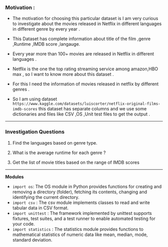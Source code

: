 ### Motivation  :

* The motivation for choosing this  particular dataset is I am very curious to investigate about the movies released in Netflix in different languages in different genre by every year .
* This Dataset has complete information about title of the film ,genre ,Runtime ,IMDB score ,langauge.
* Every year more than 100+ movies are released in Netflix in different languages .
* Netflix is the one the top rating streaming service among amazon,HBO max , so I want to know more about this dataset .

* For this I need the information of movies released in netflix by different genres .
* So I am using dataset `https://www.kaggle.com/datasets/luiscorter/netflix-original-films-imdb-scores` this dataset has separate columns and we use some dictionaries and files like CSV ,OS ,Unit test files to get the output .

-------------
### Investigation Questions 
1. Find the languages based on genre type.  

2. What is the average runtime for each genre ?  

3. Get the list of movie titles based on the range of IMDB scores 
--------------

**Modules**

* `import os`: The OS module in Python provides functions for creating and removing a directory (folder), fetching its contents, changing and identifying the current directory.
* `import csv` : The csv module implements classes to read and write tabular data in CSV format.
* `import unittest` : The framework implemented by unittest supports fixtures, test suites, and a test runner to enable automated testing for your code.
* `import statistics` : The statistics module provides functions to mathematical statistics of numeric data like mean, median, mode, standard deviation.
